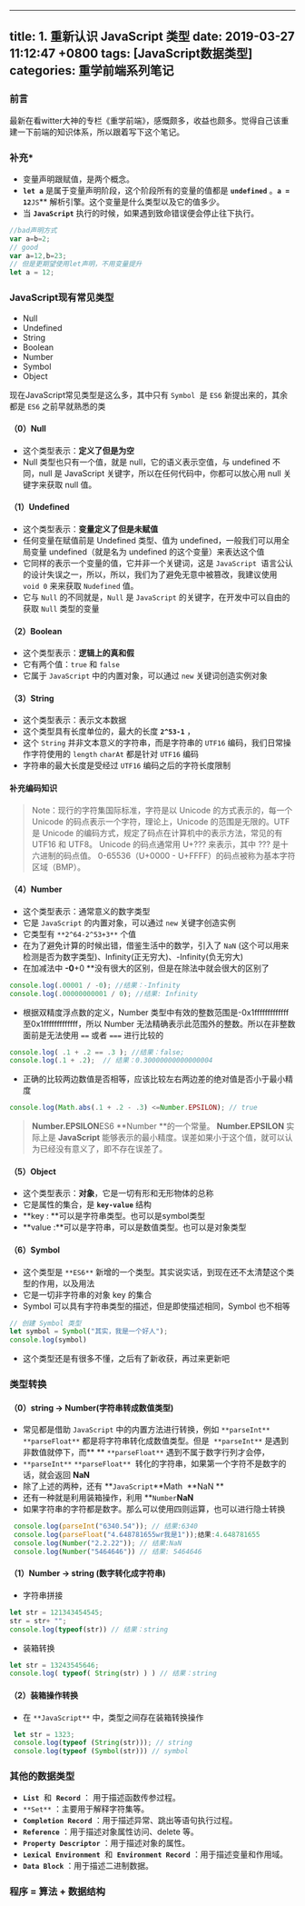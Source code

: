 
---
title: 1. 重新认识 JavaScript 类型
date: 2019-03-27 11:12:47 +0800
tags: [JavaScript数据类型]
categories: 重学前端系列笔记
---
<a name="df368884"></a>
### 前言
最新在看witter大神的专栏《重学前端》，感慨颇多，收益也颇多。觉得自己该重建一下前端的知识体系，所以跟着写下这个笔记。
<a name="49448199"></a>
### 补充*
* 变量声明跟赋值，是两个概念。
* **`let a`** 是属于变量声明阶段，这个阶段所有的变量的值都是 **`undefined`** 。**`a = 12`**`JS`** 解析引擎。这个变量是什么类型以及它的值多少。
* 当 **`JavaScript`** 执行的时候，如果遇到致命错误便会停止往下执行。

```javascript
//bad声明方式
var a=b=2;
// good
var a=12,b=23;
// 但是更期望使用let声明，不用变量提升
let a = 12;
```


<a name="2746c81b"></a>
### JavaScript现有常见类型
* Null
* Undefined
* String
* Boolean
* Number
* Symbol
* Object

现在JavaScript常见类型是这么多，其中只有 `Symbol`  是 `ES6` 新提出来的，其余都是 `ES6` 之前早就熟悉的类
<a name="c23f5abf"></a>
#### （0）Null
* 这个类型表示：**定义了但是为空**
* Null 类型也只有一个值，就是 null，它的语义表示空值，与 undefined 不同，null 是 JavaScript 关键字，所以在任何代码中，你都可以放心用 null 关键字来获取 null 值。
<a name="357bda8a"></a>
#### （1）Undefined
* 这个类型表示：**变量定义了但是未赋值**
* 任何变量在赋值前是 Undefined 类型、值为 undefined，一般我们可以用全局变量 undefined（就是名为 undefined 的这个变量）来表达这个值
* 它同样的表示一个变量的值，它并非一个关键词，这是 `JavaScript`  语言公认的设计失误之一，所以，所以，我们为了避免无意中被篡改，我建议使用 `void 0` 来来获取 `Nudefined` 值。
* 它与 `Null` 的不同就是，`Null` 是 `JavaScript` 的关键字，在开发中可以自由的获取 `Null` 类型的变量
<a name="f9369aa0"></a>
#### （2）Boolean
* 这个类型表示：**逻辑上的真和假**
* 它有两个值：`true` 和 `false` 
* 它属于 `JavaScript` 中的内置对象，可以通过 `new` 关键词创造实例对象
<a name="ece22d59"></a>
#### （3）String
* 这个类型表示：表示文本数据
* 这个类型具有长度单位的，最大的长度 **`2^53-1`** ，
* 这个 `String` 并非文本意义的字符串，而是字符串的 `UTF16` 编码，我们日常操作字符使用的 `length` `charAt` 都是针对 `UTF16` 编码
* 字符串的最大长度是受经过 `UTF16` 编码之后的字符长度限制
<a name="932cf868"></a>
#### 补充编码知识
> Note：现行的字符集国际标准，字符是以 Unicode 的方式表示的，每一个 Unicode 的码点表示一个字符，理论上，Unicode 的范围是无限的。UTF 是 Unicode 的编码方式，规定了码点在计算机中的表示方法，常见的有 UTF16 和 UTF8。 Unicode 的码点通常用 U+??? 来表示，其中 ??? 是十六进制的码点值。 0-65536（U+0000 - U+FFFF）的码点被称为基本字符区域（BMP）。

<a name="a887f81c"></a>
#### （4）Number
* 这个类型表示：通常意义的数字类型
* 它是 `JavaScript` 的内置对象，可以通过 `new` 关键字创造实例
* 它类型有 `**2^64-2^53+3**` 个值
* 在为了避免计算的时候出错，借鉴生活中的数学，引入了 `NaN` (这个可以用来检测是否为数字类型)、Infinity(正无穷大)、-Infinity(负无穷大)
* 在加减法中 **-0**+0 **没有很大的区别，但是在除法中就会很大的区别了

```javascript
console.log(.00001 / -0); //结果：-Infinity
console.log(.00000000001 / 0); //结果: Infinity
```

* 根据双精度浮点数的定义，Number 类型中有效的整数范围是-0x1fffffffffffff 至0x1fffffffffffff，所以 Number 无法精确表示此范围外的整数。所以在非整数面前是无法使用 `==` 或者 `===` 进行比较的

```javascript
console.log( .1 + .2 == .3 ); //结果：false;
console.log(.1 + .2);  // 结果：0.30000000000000004
```
* 正确的比较两边数值是否相等，应该比较左右两边差的绝对值是否小于最小精度

```javascript
console.log(Math.abs(.1 + .2 - .3) <=Number.EPSILON); // true
```

> **Number.EPSILON**ES6 **Number **的一个常量。
> **Number.EPSILON** 实际上是 **JavaScript** 能够表示的最小精度。误差如果小于这个值，就可以认为已经没有意义了，即不存在误差了。

<a name="780b6ec0"></a>
#### （5）Object
* 这个类型表示：**对象**，它是一切有形和无形物体的总称
* 它是属性的集合，是 **`key-value`** 结构
* **key : **可以是字符串类型。也可以是symbol类型
* **value :**可以是字符串，可以是数值类型。也可以是对象类型
<a name="c91ff6ed"></a>
#### （6）Symbol
* 这个类型是 `**ES6**` 新增的一个类型。其实说实话，到现在还不太清楚这个类型的作用，以及用法
* 它是一切非字符串的对象 key 的集合
* Symbol 可以具有字符串类型的描述，但是即使描述相同，Symbol 也不相等

```javascript
// 创建 Symbol 类型
let symbol = Symbol("其实，我是一个好人");
console.log(symbol)
```

* 这个类型还是有很多不懂，之后有了新收获，再过来更新吧
<a name="f3c723ec"></a>
### 类型转换
<a name="2f9540a5"></a>
#### （0）string → Number(字符串转成数值类型)
* 常见都是借助 `JavaScript` 中的内置方法进行转换，例如 `**parseInt**`  `**parseFloat**` 都是将字符串转化成数值类型。但是  `**parseInt**` 是遇到非数值就停下，而** ** `**parseFloat**` 遇到不属于数字行列才会停，
* `**parseInt**` `**parseFloat**`  转化的字符串，如果第一个字符不是数字的话，就会返回 **NaN**
* 除了上述的两种，还有 **`JavaScript`**Math  **NaN **
* 还有一种就是利用装箱操作，利用 **`Number`**NaN**
* 如果字符串的字符都是数字。那么可以使用四则运算，也可以进行隐士转换

```javascript
 console.log(parseInt("6340.54")); // 结果:6340
 console.log(parseFloat("4.648781655wr我是1"));结果:4.648781655
 console.log(Number("2.2.22")); // 结果:NaN
 console.log(Number("5464646")) // 结果: 5464646
```

<a name="6c2395fb"></a>
#### （1）Number → string (数字转化成字符串)
* 字符串拼接

```javascript
let str = 121343454545;
str = str+ "";
console.log(typeof(str)) // 结果：string
```

* 装箱转换
```javascript
let str = 13243545646;
console.log( typeof( String(str) ) ) // 结果：string 
```

<a name="0e1aa6d1"></a>
#### （2）装箱操作转换
* 在 `**JavaScript**` 中，类型之间存在装箱转换操作

```javascript
 let str = 1323;
 console.log(typeof (String(str))); // string
 console.log(typeof (Symbol(str))) // symbol
```

<a name="f0dde815"></a>
### 其他的数据类型
* **`List`**  和  **`Record`** ： 用于描述函数传参过程。
* `**Set**` ：主要用于解释字符集等。
* **`Completion Record`** ：用于描述异常、跳出等语句执行过程。
* **`Reference`** ：用于描述对象属性访问、delete 等。
* **`Property Descriptor`** ：用于描述对象的属性。
* **`Lexical Environment`**  和  **`Environment Record`** ：用于描述变量和作用域。
* **`Data Block`** ：用于描述二进制数据。
<a name="7aa17298"></a>
### 程序 = 算法 + 数据结构

